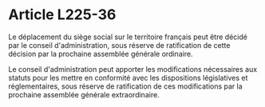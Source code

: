 # Article L225-36

Le déplacement du siège social sur le territoire français peut être décidé par le conseil d'administration, sous réserve de ratification de cette décision par la prochaine assemblée générale ordinaire.

Le conseil d'administration peut apporter les modifications nécessaires aux statuts pour les mettre en conformité avec les dispositions législatives et réglementaires, sous réserve de ratification de ces modifications par la prochaine assemblée générale extraordinaire.
